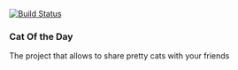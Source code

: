 [![Build Status](https://travis-ci.org/dmitriy-strukov/cat-of-the-day.svg?branch=master)](https://travis-ci.org/dmitirystrukov/cat-of-the-day)
<h3> Cat Of the Day </h3>
<p> The project that allows to share pretty cats with your friends </p>

